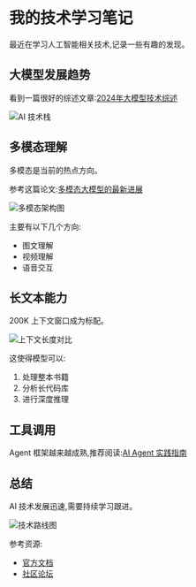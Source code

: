 # 我的技术学习笔记

最近在学习人工智能相关技术,记录一些有趣的发现。

## 大模型发展趋势

看到一篇很好的综述文章:[2024年大模型技术综述](https://example.com/llm-survey-2024)

![AI 技术栈](https://picsum.photos/800/400?random=1)

## 多模态理解

多模态是当前的热点方向。

参考这篇论文:[多模态大模型的最新进展](https://example.com/multimodal-progress)

![多模态架构图](https://picsum.photos/800/400?random=2)

主要有以下几个方向:
- 图文理解
- 视频理解
- 语音交互

## 长文本能力

200K 上下文窗口成为标配。

![上下文长度对比](https://picsum.photos/800/400?random=3)

这使得模型可以:
1. 处理整本书籍
2. 分析长代码库
3. 进行深度推理

## 工具调用

Agent 框架越来越成熟,推荐阅读:[AI Agent 实践指南](https://example.com/agent-guide)

## 总结

AI 技术发展迅速,需要持续学习跟进。

![技术路线图](https://picsum.photos/800/400?random=4)

参考资源:
- [官方文档](https://example.com/docs)
- [社区论坛](https://example.com/forum)
